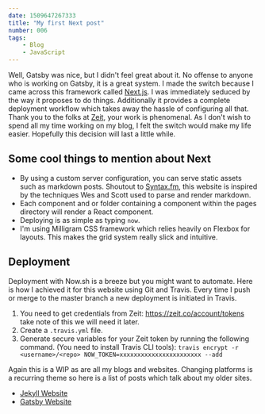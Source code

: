 ```yaml
---
date: 1509647267333
title: "My first Next post"
number: 006
tags: 
    - Blog
    - JavaScript
---
```


Well, Gatsby was nice, but I didn't feel great about it. No offense to anyone who is working on Gatsby, it is a great system. I made the switch because I came across this framework called [Next.js](https://github.com/zeit/next.js/). I was immediately seduced by the way it proposes to do things. Additionally it provides a complete deployment workflow which takes away the hassle of configuring all that. Thank you to the folks at [Zeit](https://zeit.co/), your work is phenomenal. As I don't wish to spend all my time working on my blog, I felt the switch would make my life easier. Hopefully this decision will last a little while.

## Some cool things to mention about Next

- By using a custom server configuration, you can serve static assets such as markdown posts. Shoutout to [Syntax.fm](https://syntax.fm), this website is inspired by the techniques Wes and Scott used to parse and render markdown.
- Each component and or folder containing a component within the pages directory will render a React component.
- Deploying is as simple as typing ``` now ```.
- I'm using Milligram CSS framework which relies heavily on Flexbox for layouts. This makes the grid system really slick and intuitive.

## Deployment

Deployment with Now.sh is a breeze but you might want to automate. Here is how I achieved it for this website using Git and Travis. Every time I push or merge to the master branch a new deployment is initiated in Travis.

1. You need to get credentials from Zeit: https://zeit.co/account/tokens take note of this we will need it later. 
2. Create a ```.travis.yml``` file.
3. Generate secure variables for your Zeit token by running the following command. (You need to install Travis CLI tools): ```travis encrypt -r <username>/<repo> NOW_TOKEN=xxxxxxxxxxxxxxxxxxxxxxx --add```


Again this is a WIP as are all my blogs and websites. Changing platforms is a recurring theme so here is a list of posts which talk about my older sites.

- [Jekyll Website](/blog/post/001/welcome-old-jekyll-site)
- [Gatsby Website](/blog/post/001/welcome-old-jekyll-site)